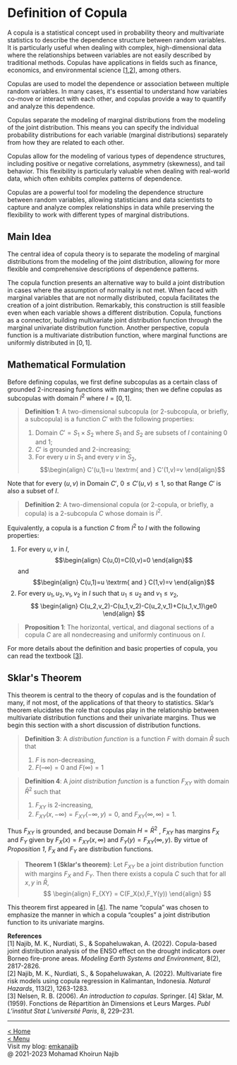 # Definition of Copula

A copula is a statistical concept used in probability theory and multivariate statistics to describe the dependence structure between random variables. It is particularly useful when dealing with complex, high-dimensional data where the relationships between variables are not easily described by traditional methods. Copulas have applications in fields such as finance, economics, and environmental science [[1](#MKN23a),[2](#MKN23b)], among others.

Copulas are used to model the dependence or association between multiple random variables. In many cases, it's essential to understand how variables co-move or interact with each other, and copulas provide a way to quantify and analyze this dependence.

Copulas separate the modeling of marginal distributions from the modeling of the joint distribution. This means you can specify the individual probability distributions for each variable (marginal distributions) separately from how they are related to each other.

Copulas allow for the modeling of various types of dependence structures, including positive or negative correlations, asymmetry (skewness), and tail behavior. This flexibility is particularly valuable when dealing with real-world data, which often exhibits complex patterns of dependence.

Copulas are a powerful tool for modeling the dependence structure between random variables, allowing statisticians and data scientists to capture and analyze complex relationships in data while preserving the flexibility to work with different types of marginal distributions.

## Main Idea

The central idea of copula theory is to separate the modeling of marginal distributions from the modeling of the joint distribution, allowing for more flexible and comprehensive descriptions of dependence patterns.

The copula function presents an alternative way to build a joint distribution in cases where the assumption of normality is not met. When faced with marginal variables that are not normally distributed, copula facilitates the creation of a joint distribution. Remarkably, this construction is still feasible even when each variable shows a different distribution. Copula, functions as a connector, building multivariate joint distribution function through the marginal univariate distribution function. Another perspective, copula function is a multivariate distribution function, where marginal functions are uniformly distributed in $[0,1]$.

## Mathematical Formulation
Before defining copulas, we first define subcopulas as a certain class of grounded 2-increasing functions with margins; then we define copulas as subcopulas with domain $I^2$ where $I = [0,1]$.

> **Definition 1**:  A two-dimensional subcopula (or 2-subcopula, or briefly, a subcopula) is a function $C'$ with the following properties:
> 1. Domain $C'=S_1\times S_2$ where $S_1$ and $S_2$ are subsets of $I$ containing 0 and 1;
> 2. $C'$ is grounded and 2-increasing;
> 3. For every $u$ in $S_1$ and every $v$ in $S_2$,
$$\begin{align}
C'(u,1)=u \textrm{ and } C'(1,v)=v
\end{align}$$

Note that for every $(u,v)$ in Domain $C'$, $0\le C'(u,v)\le1$, so that Range $C'$ is also a subset of $I$.

> **Definition 2**: A two-dimensional copula (or 2-copula, or briefly, a copula) is a 2-subcopula $C$ whose domain is $I^2$.

Equivalently, a copula is a function $C$ from $I^2$ to $I$ with the following properties:

1. For every $u, v$ in $I$,
$$\begin{align}
C(u,0)=C(0,v)=0
\end{align}$$
and
$$\begin{align}
C(u,1)=u \textrm{ and } C(1,v)=v
\end{align}$$
2. For every $u_1, u_2, v_1, v_2$ in $I$ such that $u_1\le u_2$ and $v_1\le v_2$,
$$
\begin{align}
C(u_2,v_2)-C(u_1,v_2)-C(u_2,v_1)+C(u_1,v_1)\ge0
\end{align}
$$

> **Proposition 1**: The horizontal, vertical, and diagonal sections of a copula $C$ are all nondecreasing and uniformly continuous on $I$.

For more details about the definition and basic properties of copula, you can read the textbook [[3](#nelsen)].

## Sklar's Theorem
This theorem is central to the theory of copulas and is the foundation of many, if not most, of the applications of that theory to statistics. Sklar’s theorem elucidates the role that copulas play in the relationship between multivariate distribution functions and their univariate margins. Thus we begin this section with a short discussion of distribution functions.

> **Definition 3**:  A _distribution function_ is a function $F$ with domain $\bar{R}$ such that
> 1. $F$ is non-decreasing,
> 2. $F(–\infty) = 0$ and $F(\infty) = 1$

> **Definition 4**: A _joint distribution function_ is a function $F_{XY}$ with domain $\bar{R}^2$ such that
> 1. $F_{XY}$ is 2-increasing,
> 2. $F_{XY}(x,-\infty)=F_{XY}(-\infty,y)=0$, and $F_{XY}(\infty,\infty)=1$.

Thus $F_{XY}$ is grounded, and because Domain $H = \bar{R}^2$ , $F_{XY}$ has margins $F_X$ and $F_Y$ given by $F_X(x) = F_{XY}(x,\infty)$ and $F_Y(y) = F_{XY}(\infty,y)$. By virtue of _Proposition 1_, $F_X$ and $F_Y$ are distribution functions.

> **Theorem 1 (Sklar's theorem)**: Let $F_{XY}$ be a joint distribution function with margins $F_X$ and $F_Y$. Then there exists a copula $C$ such that for all $x,y$ in $\bar{R}$,
$$
\begin{align}
F_{XY} = C(F_X(x),F_Y(y))
\end{align}
$$

This theorem first appeared in [[4](#Sklar)]. The name “copula” was chosen to emphasize the manner in which a copula “couples” a joint distribution function to its univariate margins.

**References**\
[<a id="MKN23a">1</a>] Najib, M. K., Nurdiati, S., & Sopaheluwakan, A. (2022). Copula-based joint distribution analysis of the ENSO effect on the drought indicators over Borneo fire-prone areas. _Modeling Earth Systems and Environment_, 8(2), 2817-2826.\
[<a id="MKN23b">2</a>] Najib, M. K., Nurdiati, S., & Sopaheluwakan, A. (2022). Multivariate fire risk models using copula regression in Kalimantan, Indonesia. _Natural Hazards_, 113(2), 1263-1283.\
[<a id="Nelsen">3</a>] Nelsen, R. B. (2006). _An introduction to copulas_. Springer.
[<a id="Sklar">4</a>] Sklar, M. (1959). Fonctions de Répartition àn Dimensions et Leurs Marges. _Publ L’institut Stat L’université Paris_, 8, 229–231.

---
[< Home](README.md)\
[< Menu](README.md#menu)\
Visit my blog: [emkanajib](https://emkanajib.blogspot.com/)\
@ 2021-2023 Mohamad Khoirun Najib
